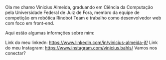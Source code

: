 Ola me chamo Vinicius Almeida, graduando em Ciência da Computação pela Universidade Federal de Juiz de Fora, membro da equipe de competição em robótica Rinobot Team e trabalho como desenvolvedor web com foco em front-end.

Aqui estão algumas informções sobre mim:

Link do meu linkedn: https://www.linkedin.com/in/vinicius-almeida-jf/
Link do meu Instagram: https://www.instagram.com/vinicius.bahls/
Vamos nos conectar?
